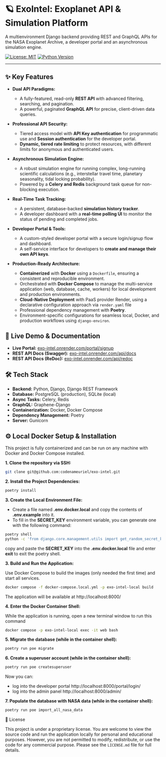 # 🪐 ExoIntel: Exoplanet API & Simulation Platform

A multienvironment Django backend providing REST and GraphQL APIs for the NASA Exoplanet Archive, a developer portal and
an asynchronous simulation engine.

[![License: MIT](https://img.shields.io/badge/License-MIT-yellow.svg)](https://opensource.org/licenses/MIT)
[![Python Version](https://img.shields.io/badge/python-3.10-blue.svg)](https://www.python.org/downloads/release/python-3100/)

---

## ✨ Key Features

* **Dual API Paradigms:**
    * A fully-featured, read-only **REST API** with advanced filtering, searching, and pagination.
    * A powerful, paginated **GraphQL API** for precise, client-driven data queries.

* **Professional API Security:**
    * Tiered access model with **API Key authentication** for programmatic use and **Session authentication** for the
      developer portal.
    * **Dynamic, tiered rate limiting** to protect resources, with different limits for anonymous and authenticated
      users.

* **Asynchronous Simulation Engine:**
    * A robust simulation engine for running complex, long-running scientific calculations (e.g., interstellar travel
      time, planetary seasonality, tidal locking probability).
    * Powered by a **Celery and Redis** background task queue for non-blocking execution.

* **Real-Time Task Tracking:**
    * A persistent, database-backed **simulation history tracker**.
    * A developer dashboard with a **real-time polling UI** to monitor the status of pending and completed jobs.

* **Developer Portal & Tools:**
    * A custom-styled developer portal with a secure login/signup flow and dashboard.
    * A self-service interface for developers to **create and manage their own API keys**.

* **Production-Ready Architecture:**
    * **Containerized** with **Docker** using a `Dockerfile`, ensuring a consistent and reproducible environment.
    * Orchestrated with **Docker Compose** to manage the multi-service application (web, database, cache, workers) for
      local development and
      production environments.
    * **Cloud-Native Deployment** with PaaS provider Render, using a declarative configuration approach via
      `render.yaml` file
    * Professional dependency management with **Poetry**.
    * Environment-specific configurations for seamless local, Docker, and production workflows using `django-environ`.

## 🚀 Live Demo & Documentation

* **Live Portal:** [exo-intel.onrender.com/portal/signup](exo-intel.onrender.com/portal/signup/)
* **REST API Docs (Swagger):** [exo-intel.onrender.com/api/docs](exo-intel.onrender.com/api/docs/)
* **REST API Docs (ReDoc):** [exo-intel.onrender.com/api/redoc](exo-intel.onrender.com/api/redoc/)

## 🛠️ Tech Stack

* **Backend:** Python, Django, Django REST Framework
* **Database:** PostgreSQL (production), SQLite (local)
* **Async Tasks:** Celery, Redis
* **GraphQL:** Graphene-Django
* **Containerization:** Docker, Docker Compose
* **Dependency Management:** Poetry
* **Server:** Gunicorn

## ⚙️ Local Docker Setup & Installation

This project is fully containerized and can be run on any machine with Docker and Docker Compose installed.

**1. Clone the repository via SSH:**

```bash
git clone git@github.com:codenameuriel/exo-intel.git
```

**2. Install the Project Dependencies:**

```bash
poetry install
```

**3. Create the Local Environment File:**

* Create a file named **.env.docker.local** and copy the contents of **.env.example** into it.
* To fill in the **SECRET_KEY** environment variable, you can generate one with the following command:

```bash
poetry shell
python -c 'from django.core.management.utils import get_random_secret_key; print(get_random_secret_key())'
```

copy and paste the **SECRET_KEY** into the **.env.docker.local** file and enter **exit** to exit the poetry shell.

**3. Build and Run the Application:**

Use Docker Compose to build the images (only needed the first time) and start all services.

```bash
docker compose -f docker-compose.local.yml -p exo-intel-local build
```

The application will be available at http://localhost:8000/

**4. Enter the Docker Container Shell:**

While the application is running, open a new terminal window to run this command

```bash
docker compose -p exo-intel-local exec -it web bash
```

**5. Migrate the database (while in the container shell):**

```bash
poetry run poe migrate
```

**6. Create a superuser account (while in the container shell):**

```bash
poetry run poe createsuperuser
```

Now you can:

* log into the developer portal http://localhost:8000/portal/login/
* log into the admin panel http://localhost:8000/admin/

**7. Populate the database with NASA data (while in the container shell):**

```bash
poetry run poe import_all_nasa_data
```

📜 License

This project is under a proprietary license. You are welcome to view the source code and run the application locally for
personal and educational purposes. However, you are not permitted to modify, redistribute, or use the code for any
commercial purpose. Please see the `LICENSE.md` file for full details.